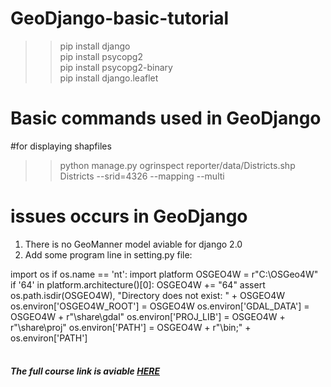 # GeoDjango-basic-tutorial
>> pip install django <br/>
>> pip install psycopg2 <br/>
>> pip install psycopg2-binary <br/>
>> pip install django.leaflet <br/>

# Basic commands used in GeoDjango

#for displaying shapfiles <br/>
>> python manage.py ogrinspect reporter/data/Districts.shp Districts --srid=4326 --mapping --multi <br/>

# issues occurs in GeoDjango
1. There is no GeoManner model aviable for django 2.0 <br/>
2. Add some program line in setting.py file: <br/>


 import os
	if os.name == 'nt':
    import platform
    OSGEO4W = r"C:\OSGeo4W"
    if '64' in platform.architecture()[0]:
        OSGEO4W += "64"
    assert os.path.isdir(OSGEO4W), "Directory does not exist: " + OSGEO4W
    os.environ['OSGEO4W_ROOT'] = OSGEO4W
    os.environ['GDAL_DATA'] = OSGEO4W + r"\share\gdal"
    os.environ['PROJ_LIB'] = OSGEO4W + r"\share\proj"
    os.environ['PATH'] = OSGEO4W + r"\bin;" + os.environ['PATH'] <br/> <br/>
    
    
<h5> The full course link is aviable <a href= 'https://www.youtube.com/watch?v=QiLO3MQxvds&list=PL7amXK4vKqATa_KrfQ3_tEF_ywAgAqWeJ'> HERE</a> </h5>

